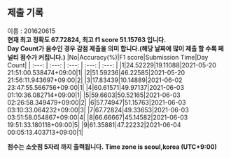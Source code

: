 


  
## 제출 기록  
이름 : 201620615  
**현재 최고 정확도 67.72824, 최고 f1 score 51.15763 입니다.**  
**Day Count가 음수인 경우 감점 제출을 의미 합니다.(해당 날짜에 많이 제출 할 수록 페널티 점수가 커집니다.)**
|No|Accuracy(%)|F1 score|Submission Time|Day Count|
| :---: | :---: | :---: | :---: | :---: |
|1|24.52229|19.11088|2021-05-20 21:51:00.538474+09:00|1|
|2|51.59236|46.22585|2021-05-20 21:56:11.943697+09:00|2|
|3|17.83439|10.14889|2021-06-02 23:47:55.566756+09:00|1|
|4|60.61571|49.97137|2021-06-03 01:10:36.082714+09:00|1|
|5|59.6603|50.52165|2021-06-03 02:26:58.349479+09:00|2|
|6|57.74947|51.15763|2021-06-03 03:10:33.064232+09:00|3|
|7|67.72824|49.33653|2021-06-03 03:51:58.054867+09:00|4|
|8|66.66667|45.14582|2021-06-03 19:51:33.180118+09:00|5|
|9|61.35881|47.22232|2021-06-04 00:05:13.403713+09:00|1|


**점수는 소숫점 5자리 까지 출력됩니다.**
**Time zone is seoul,korea (UTC+9:00)**
